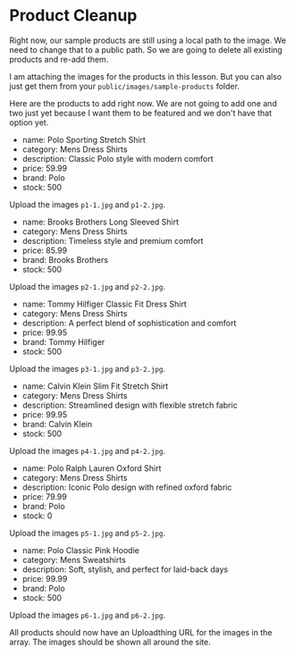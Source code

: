 # Product Cleanup

Right now, our sample products are still using a local path to the image. We need to change that to a public path. So we are going to delete all existing products and re-add them.

I am attaching the images for the products in this lesson. But you can also just get them from your `public/images/sample-products` folder.

Here are the products to add right now. We are not going to add one and two just yet because I want them to be featured and we don't have that option yet.

- name: Polo Sporting Stretch Shirt
- category: Mens Dress Shirts
- description: Classic Polo style with modern comfort
- price: 59.99
- brand: Polo
- stock: 500

Upload the images `p1-1.jpg` and `p1-2.jpg`.

- name: Brooks Brothers Long Sleeved Shirt
- category: Mens Dress Shirts
- description: Timeless style and premium comfort
- price: 85.99
- brand: Brooks Brothers
- stock: 500

Upload the images `p2-1.jpg` and `p2-2.jpg`.

- name: Tommy Hilfiger Classic Fit Dress Shirt
- category: Mens Dress Shirts
- description: A perfect blend of sophistication and comfort
- price: 99.95
- brand: Tommy Hilfiger
- stock: 500

Upload the images `p3-1.jpg` and `p3-2.jpg`.

- name: Calvin Klein Slim Fit Stretch Shirt
- category: Mens Dress Shirts
- description: Streamlined design with flexible stretch fabric
- price: 99.95
- brand: Calvin Klein
- stock: 500

Upload the images `p4-1.jpg` and `p4-2.jpg`.

- name: Polo Ralph Lauren Oxford Shirt
- category: Mens Dress Shirts
- description: Iconic Polo design with refined oxford fabric
- price: 79.99
- brand: Polo
- stock: 0

Upload the images `p5-1.jpg` and `p5-2.jpg`.

- name: Polo Classic Pink Hoodie
- category: Mens Sweatshirts
- description: Soft, stylish, and perfect for laid-back days
- price: 99.99
- brand: Polo
- stock: 500

Upload the images `p6-1.jpg` and `p6-2.jpg`.

All products should now have an Uploadthing URL for the images in the array. The images should be shown all around the site.
